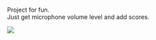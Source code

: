 Project for fun.  
Just get microphone volume level and add scores.
  
![](https://pix.toile-libre.org/upload/original/1562185038.png)


